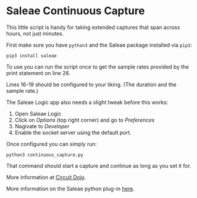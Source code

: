 # Saleae Continuous Capture

This little script is handy for taking extended captures that span across hours, not just minutes.

First make sure you have `python3` and the Saleae package installed via `pip3`:

    pip3 install saleae

To use you can run the script once to get the sample rates provided by the print statement on line 26.

Lines 16-19 should be configured to your liking. (The duration and the sample rate.)

The Saleae Logic app also needs a slight tweak before this works:

1. Open Saleae Logic
1. Click on *Options* (top right corner) and go to *Preferences*
1. Nagivate to *Developer*
1. Enable the socket server using the default port.

Once configured you can simply run:

    python3 continuous_capture.py

That command should start a capture and continue as long as you set it for.

More information at [Circuit Dojo](https://www.circuitdojo.org/fundamentals/#current-measurements-over-time).

More information on the Saleae python plug-in [here](https://pypi.org/project/saleae/).
